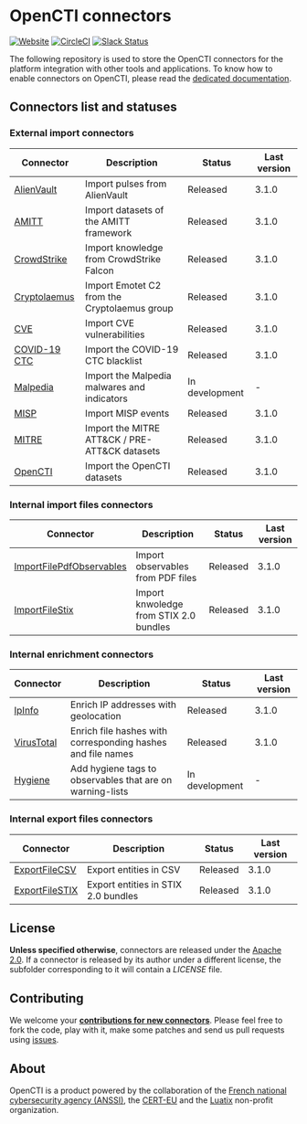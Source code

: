 # OpenCTI connectors

[![Website](https://img.shields.io/badge/website-opencti.io-blue.svg)](https://www.opencti.io)
[![CircleCI](https://circleci.com/gh/OpenCTI-Platform/connectors.svg?style=shield)](https://circleci.com/gh/OpenCTI-Platform/connectors/tree/master)
[![Slack Status](https://slack.luatix.org/badge.svg)](https://slack.luatix.org)

The following repository is used to store the OpenCTI connectors for the platform integration with other tools and applications. To know how to enable connectors on OpenCTI, please read the [dedicated documentation](https://opencti-platform.github.io/docs/installation/connectors).

## Connectors list and statuses

### External import connectors

| Connector                               | Description                                   | Status                    | Last version                    |
| ----------------------------------------|-----------------------------------------------|---------------------------|---------------------------------|
| [AlienVault](alienvault)                | Import pulses from AlienVault                 | Released                  | 3.1.0                           |
| [AMITT](amitt)                          | Import datasets of the AMITT framework        | Released                  | 3.1.0                           |
| [CrowdStrike](crowdstrike)              | Import knowledge from CrowdStrike Falcon      | Released                  | 3.1.0                           |
| [Cryptolaemus](cryptolaemus)            | Import Emotet C2 from the Cryptolaemus group  | Released                  | 3.1.0                           |
| [CVE](cve)                              | Import CVE vulnerabilities                    | Released                  | 3.1.0                           |
| [COVID-19 CTC](cyber-threat-coalition)  | Import the COVID-19 CTC blacklist             | Released                  | 3.1.0                           |
| [Malpedia](malpedia)                    | Import the Malpedia malwares and indicators   | In development            | -                               |
| [MISP](misp)                            | Import MISP events                            | Released                  | 3.1.0                           |
| [MITRE](mitre)                          | Import the MITRE ATT&CK / PRE-ATT&CK datasets | Released                  | 3.1.0                           |
| [OpenCTI](opencti)                      | Import the OpenCTI datasets                   | Released                  | 3.1.0                           |

### Internal import files connectors

| Connector                                               | Description                                   | Status                    | Last version                    |
| --------------------------------------------------------|-----------------------------------------------|---------------------------|---------------------------------|
| [ImportFilePdfObservables](import-file-pdf-observables) | Import observables from PDF files             | Released                  | 3.1.0                           |
| [ImportFileStix](import-file-stix)                      | Import knwoledge from STIX 2.0 bundles        | Released                  | 3.1.0                           |

### Internal enrichment connectors

| Connector                         | Description                                                 | Status                    | Last version                    |
| ----------------------------------|-------------------------------------------------------------|---------------------------|---------------------------------|
| [IpInfo](ipinfo)                  | Enrich IP addresses with geolocation                        | Released                  | 3.1.0                           |
| [VirusTotal](virustotal)          | Enrich file hashes with corresponding hashes and file names | Released                  | 3.1.0                           |
| [Hygiene](hygiene)                | Add hygiene tags to observables that are on warning-lists   | In development            | -                               |

### Internal export files connectors

| Connector                                | Description                                   | Status                    | Last version                    |
| -----------------------------------------|-----------------------------------------------|---------------------------|---------------------------------|
| [ExportFileCSV](export-file-csv)         | Export entities in CSV                        | Released                  | 3.1.0                           |
| [ExportFileSTIX](export-file-stix)       | Export entities in STIX 2.0 bundles           | Released                  | 3.1.0                           |

## License

**Unless specified otherwise**, connectors are released under the [Apache 2.0](https://github.com/OpenCTI-Platform/connectors/blob/master/LICENSE). If a connector is released by its author under a different license, the subfolder corresponding to it will contain a *LICENSE* file.

## Contributing

We welcome your **[contributions for new connectors](https://opencti-platform.github.io/docs/development/connectors)**. Please feel free to fork the code, play with it, make some patches and send us pull requests using [issues](https://github.com/OpenCTI-Platform/connectors/issues).

## About

OpenCTI is a product powered by the collaboration of the [French national cybersecurity agency (ANSSI)](https://ssi.gouv.fr), the [CERT-EU](https://cert.europa.eu) and the [Luatix](https://www.luatix.org) non-profit organization.
